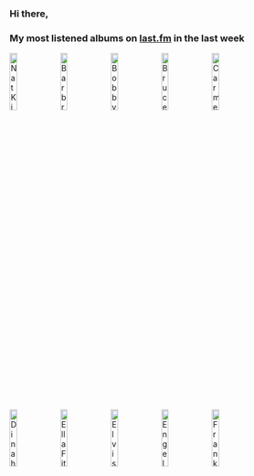 ### Hi there, 

### My most listened albums on [last.fm](https://www.last.fm/user/jfdesignnet) in the last week

[<img src='https://lastfm.freetls.fastly.net/i/u/300x300/14e20e2a313027215203dc422fab0803.jpg' width='16%' height='16%' alt='Nat King Cole - Love Is The Thing'>](https://www.last.fm/music/nat%2bking%2bcole/love%2bis%2bthe%2bthing)&nbsp;
[<img src='https://lastfm.freetls.fastly.net/i/u/300x300/dcaa947701578073e9a190b32bb9319c.jpg' width='16%' height='16%' alt='Barbra Streisand & Louis Armstrong - Hello, Dolly!'>](https://www.last.fm/music/barbra%2bstreisand%2b%2526%2blouis%2barmstrong/hello%252c%2bdolly%2521)&nbsp;
[<img src='https://lastfm.freetls.fastly.net/i/u/300x300/2f1dc7c242f846f7895e15fe27659ecb.jpg' width='16%' height='16%' alt='Bobby Darin - From Hello Dolly To Goodbye Charlie'>](https://www.last.fm/music/bobby%2bdarin/from%2bhello%2bdolly%2bto%2bgoodbye%2bcharlie)&nbsp;
[<img src='https://lastfm.freetls.fastly.net/i/u/300x300/9e9f74a2c845dc58a98d5b65c240eefa.jpg' width='16%' height='16%' alt='Bruce Channel - Hey! Baby!'>](https://www.last.fm/music/bruce%2bchannel/hey%2521%2bbaby%2521)&nbsp;
[<img src='https://lastfm.freetls.fastly.net/i/u/300x300/33fc03b9226d461d945052db1e11d87f.png' width='16%' height='16%' alt='Carmen McRae - By Special Request'>](https://www.last.fm/music/carmen%2bmcrae/by%2bspecial%2brequest)&nbsp;
<br>
[<img src='https://lastfm.freetls.fastly.net/i/u/300x300/4e6dd8305f5d319da528d989aab0ceaf.jpg' width='16%' height='16%' alt='Dinah Washington - What A Diffrence A Day Makes! (Expanded Edition)'>](https://www.last.fm/music/dinah%2bwashington/what%2ba%2bdiff%2527rence%2ba%2bday%2bmakes%2521%2b%2528expanded%2bedition%2529)&nbsp;
[<img src='https://lastfm.freetls.fastly.net/i/u/300x300/574d3c51a469a158b7eb97eb5493c6ea.jpg' width='16%' height='16%' alt='Ella Fitzgerald - Ella Fitzgerald Sings the Cole Porter Song Book'>](https://www.last.fm/music/ella%2bfitzgerald/ella%2bfitzgerald%2bsings%2bthe%2bcole%2bporter%2bsong%2bbook)&nbsp;
[<img src='https://lastfm.freetls.fastly.net/i/u/300x300/112f16b626c835edd8d8d586dc99b8ec.jpg' width='16%' height='16%' alt='Elvis Presley - From Elvis in Memphis'>](https://www.last.fm/music/elvis%2bpresley/from%2belvis%2bin%2bmemphis)&nbsp;
[<img src='https://lastfm.freetls.fastly.net/i/u/300x300/9cacf58378104f109daa4abe69a6188e.jpg' width='16%' height='16%' alt='Engelbert Humperdinck - We made it happen'>](https://www.last.fm/music/engelbert%2bhumperdinck/we%2bmade%2bit%2bhappen)&nbsp;
[<img src='https://lastfm.freetls.fastly.net/i/u/300x300/e724a5671b29ab311348cddfd51b64d8.jpg' width='16%' height='16%' alt='Frank Sinatra - Nothing But The Best (2008 Remastered)'>](https://www.last.fm/music/frank%2bsinatra/nothing%2bbut%2bthe%2bbest%2b%25282008%2bremastered%2529)&nbsp;
<br>
